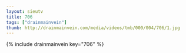 ```yaml
--- 
layout: sieutv
title: 706
tags: ["drainmainvein"]
thumb: http://drainmainvein.com/media/videos/tmb/000/004/706/1.jpg
---
```

{% include drainmainvein key="706" %} 
